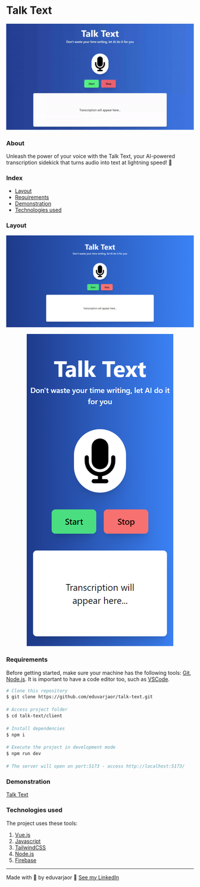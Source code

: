 # Talk Text

<p align="center">
  <img src="client/src/assets/README-images/Usage.gif" alt="Usage Demo">
</p>

### About

Unleash the power of your voice with the Talk Text, your AI-powered transcription sidekick that turns audio into text at lightning speed! 🚀

### Index

-   <a href="#layout">Layout</a>
-   <a href="#requirements">Requirements</a>
-   <a href="#demonstration">Demonstration</a>
-   <a href="#technologies-used">Technologies used</a>

### Layout

<p align="center">
  <img src="client/src/assets/README-images/PC.png" alt="PC">
</p>

<p align="center">
  <img src="client/src/assets/README-images/Phone.png" alt="Phone">
</p>

### Requirements

Before getting started, make sure your machine has the following tools: [Git](https://git-scm.com/), [Node.js](https://nodejs.org/en). It is important to have a code editor too, such as [VSCode](https://code.visualstudio.com/).

```bash
# Clone this repository
$ git clone https://github.com/eduvarjaor/talk-text.git

# Access project folder
$ cd talk-text/client

# Install dependencies
$ npm i

# Execute the project in development mode
$ npm run dev

# The server will open on port:5173 - access http://localhost:5173/
```

### Demonstration

[Talk Text](https://talktext.netlify.app/)

### Technologies used

The project uses these tools:

1. [Vue.js](https://vuejs.org/)
2. [Javascript](https://developer.mozilla.org/en-US/docs/Web/JavaScript)
3. [TailwindCSS](https://tailwindcss.com/)
4. [Node.js](https://nodejs.org/en)
5. [Firebase](https://firebase.google.com/docs)

---

Made with 💙 by eduvarjaor 👋 [See my LinkedIn](https://www.linkedin.com/in/eduvarjaor/?locale=en_US)

